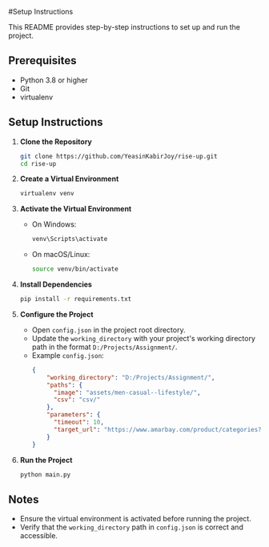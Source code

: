 #Setup Instructions

This README provides step-by-step instructions to set up and run the project.

## Prerequisites
- Python 3.8 or higher
- Git
- virtualenv

## Setup Instructions

1. **Clone the Repository**
   ```bash
   git clone https://github.com/YeasinKabirJoy/rise-up.git
   cd rise-up
   ```

2. **Create a Virtual Environment**
   ```bash
   virtualenv venv
   ```

3. **Activate the Virtual Environment**
   - On Windows:
     ```bash
     venv\Scripts\activate
     ```
   - On macOS/Linux:
     ```bash
     source venv/bin/activate
     ```

4. **Install Dependencies**
   ```bash
   pip install -r requirements.txt
   ```

5. **Configure the Project**
   - Open `config.json` in the project root directory.
   - Update the `working_directory` with your project's working directory path in the format `D:/Projects/Assignment/`.
   - Example `config.json`:
     ```json
     {
         "working_directory": "D:/Projects/Assignment/",
         "paths": {
           "image": "assets/men-casual--lifestyle/",
           "csv": "csv/"
         },
         "parameters": {
           "timeout": 10,
           "target_url": "https://www.amarbay.com/product/categories?category=men%20casual-2448"
         }
     }
     ```

6. **Run the Project**
   ```bash
   python main.py
   ```

## Notes
- Ensure the virtual environment is activated before running the project.
- Verify that the `working_directory` path in `config.json` is correct and accessible.